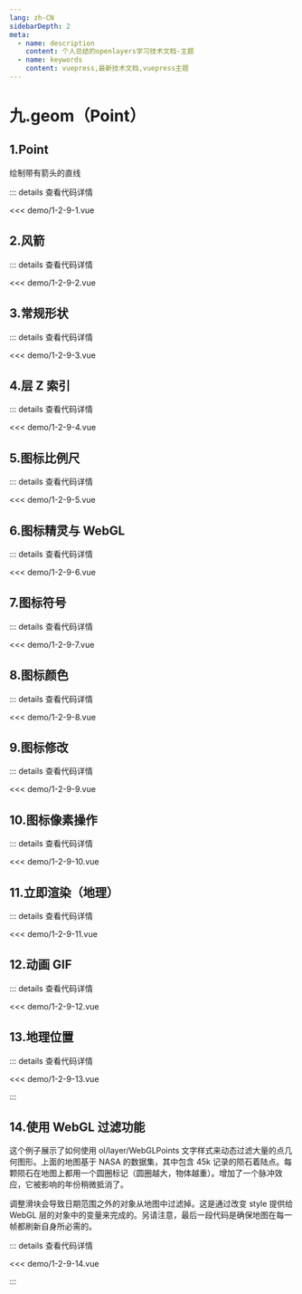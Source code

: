 ```yaml
---
lang: zh-CN
sidebarDepth: 2
meta:
  - name: description
    content: 个人总结的openlayers学习技术文档-主题
  - name: keywords
    content: vuepress,最新技术文档,vuepress主题
---
```


# 九.geom（Point）

## 1.Point

绘制带有箭头的直线

  <Container url="https://zhoubichuan.com/resume/?type=openlayers&name=1-2-9-1.vue" />

::: details 查看代码详情

<<< demo/1-2-9-1.vue


## 2.风箭

  <Container url="https://zhoubichuan.com/resume/?type=openlayers&name=1-2-9-2.vue" />

::: details 查看代码详情

<<< demo/1-2-9-2.vue

## 3.常规形状

  <Container url="https://zhoubichuan.com/resume/?type=openlayers&name=1-2-9-3.vue" />

::: details 查看代码详情

<<< demo/1-2-9-3.vue

## 4.层 Z 索引

  <Container url="https://zhoubichuan.com/resume/?type=openlayers&name=1-2-9-4.vue" />

::: details 查看代码详情

<<< demo/1-2-9-4.vue

## 5.图标比例尺

  <Container url="https://zhoubichuan.com/resume/?type=openlayers&name=1-2-9-5.vue" />

::: details 查看代码详情

<<< demo/1-2-9-5.vue

## 6.图标精灵与 WebGL

  <Container url="https://zhoubichuan.com/resume/?type=openlayers&name=1-2-9-6.vue" />

::: details 查看代码详情

<<< demo/1-2-9-6.vue

## 7.图标符号

  <Container url="https://zhoubichuan.com/resume/?type=openlayers&name=1-2-9-7.vue" />

::: details 查看代码详情

<<< demo/1-2-9-7.vue

## 8.图标颜色

  <Container url="https://zhoubichuan.com/resume/?type=openlayers&name=1-2-9-8.vue" />

::: details 查看代码详情

<<< demo/1-2-9-8.vue

## 9.图标修改

  <Container url="https://zhoubichuan.com/resume/?type=openlayers&name=1-2-9-9.vue" />

::: details 查看代码详情

<<< demo/1-2-9-9.vue

## 10.图标像素操作

  <Container url="https://zhoubichuan.com/resume/?type=openlayers&name=1-2-9-10.vue" />

::: details 查看代码详情

<<< demo/1-2-9-10.vue

## 11.立即渲染（地理）

  <Container url="https://zhoubichuan.com/resume/?type=openlayers&name=1-2-9-11.vue" />

::: details 查看代码详情

<<< demo/1-2-9-11.vue

## 12.动画 GIF

  <Container url="https://zhoubichuan.com/resume/?type=openlayers&name=1-2-9-12.vue" />

::: details 查看代码详情

<<< demo/1-2-9-12.vue

## 13.地理位置

  <Container url="https://zhoubichuan.com/resume/?type=openlayers&name=1-2-9-13.vue" />

::: details 查看代码详情

<<< demo/1-2-9-13.vue

:::
## 14.使用 WebGL 过滤功能

这个例子展示了如何使用 ol/layer/WebGLPoints 文字样式来动态过滤大量的点几何图形。上面的地图基于 NASA 的数据集，其中包含 45k 记录的陨石着陆点。每颗陨石在地图上都用一个圆圈标记（圆圈越大，物体越重）。增加了一个脉冲效应，它被影响的年份稍微抵消了。

调整滑块会导致日期范围之外的对象从地图中过滤掉。这是通过改变 style 提供给 WebGL 层的对象中的变量来完成的。另请注意，最后一段代码是确保地图在每一帧都刷新自身所必需的。

  <Container url="https://zhoubichuan.com/resume/?type=openlayers&name=1-2-9-14.vue" />

::: details 查看代码详情

<<< demo/1-2-9-14.vue

:::

